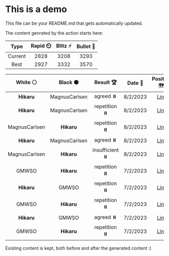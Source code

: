 # This is a demo

This file can be your README.md that gets automatically updated.

The content genrated by the action starts here:

<!--START_SECTION:chessStats-->
<!-- Automatically generated with https://github.com/Balastrong/chess-stats-action -->

| Type | Rapid ⏲️ | Blitz ⚡ | Bullet 🔫 |
|:---:|:---:|:---:|:---:|
| Current | 2828 | 3208 | 3293 |
| Best | 2927 | 3332 | 3570 |

| White ⚪ | Black ⚫ | Result 🏆 | Date 📅 | Position 🗺️ | Type 🕕 |
|:---:|:---:|:---:|:---:|:---:|:---:|
| **Hikaru** | MagnusCarlsen | agreed ⏸️ | 8/2/2023 | <a href="http://www.ee.unb.ca/cgi-bin/tervo/fen.pl?select=8/4R3/8/3kPp2/2r5/5K2/8/8 w - -">Link</a> | Rapid |
| **Hikaru** | MagnusCarlsen | repetition ⏸️ | 8/2/2023 | <a href="http://www.ee.unb.ca/cgi-bin/tervo/fen.pl?select=r1b1r1k1/5ppp/p1pb1n2/1p3q2/3P3R/1BP3P1/PP3P1P/RNBQ2K1 w - -">Link</a> | Rapid |
| MagnusCarlsen | **Hikaru** | repetition ⏸️ | 8/2/2023 | <a href="http://www.ee.unb.ca/cgi-bin/tervo/fen.pl?select=r5k1/1b3ppp/1p1pp3/8/1pqP4/4P3/1P1Q1PPP/3B1RK1 w - -">Link</a> | Rapid |
| **Hikaru** | MagnusCarlsen | agreed ⏸️ | 8/2/2023 | <a href="http://www.ee.unb.ca/cgi-bin/tervo/fen.pl?select=8/1Bb3k1/b5p1/N1p2p1p/2P1p2P/4P1P1/5P2/6K1 w - -">Link</a> | Rapid |
| MagnusCarlsen | **Hikaru** | insufficient ⏸️ | 8/2/2023 | <a href="http://www.ee.unb.ca/cgi-bin/tervo/fen.pl?select=8/8/8/8/4NKn1/3k4/8/8 w - -">Link</a> | Rapid |
| GMWSO | **Hikaru** | repetition ⏸️ | 7/2/2023 | <a href="http://www.ee.unb.ca/cgi-bin/tervo/fen.pl?select=6k1/2p3r1/2N5/p2R2p1/6P1/1n3P1p/4r2P/5RK1 w - -">Link</a> | Rapid |
| **Hikaru** | GMWSO | repetition ⏸️ | 7/2/2023 | <a href="http://www.ee.unb.ca/cgi-bin/tervo/fen.pl?select=r1b1kb1r/ppp2ppp/3q4/8/P2Q4/8/1PP2PPP/RNB2RK1 w kq -">Link</a> | Rapid |
| GMWSO | **Hikaru** | repetition ⏸️ | 7/2/2023 | <a href="http://www.ee.unb.ca/cgi-bin/tervo/fen.pl?select=2q1r1k1/2p2pp1/p1nr1n1p/PpN1p3/1P2P3/2P1RN1P/2Q2PP1/3R2K1 b - -">Link</a> | Rapid |
| **Hikaru** | GMWSO | agreed ⏸️ | 7/2/2023 | <a href="http://www.ee.unb.ca/cgi-bin/tervo/fen.pl?select=2rb1k2/1R3p1p/1p2p1p1/8/2B2P2/1P2P3/5PKP/8 b - -">Link</a> | Rapid |
| GMWSO | **Hikaru** | repetition ⏸️ | 7/2/2023 | <a href="http://www.ee.unb.ca/cgi-bin/tervo/fen.pl?select=1Q6/5pk1/3p2p1/4p2p/2P1P2P/R2P1PP1/4q1K1/8 w - -">Link</a> | Rapid |

<!--END_SECTION:chessStats-->

Existing content is kept, both before and after the generated content :)
